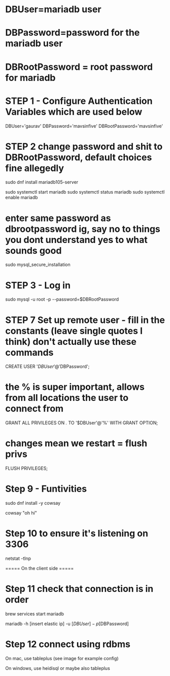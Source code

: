 
# DBUser=mariadb user
# DBPassword=password for the mariadb user
# DBRootPassword = root password for mariadb

# STEP 1 - Configure Authentication Variables which are used below
DBUser='gaurav'
DBPassword='mavsinfive'
DBRootPassword='mavsinfive'

# STEP 2 change password and shit to DBRootPassword, default choices fine allegedly

sudo dnf install mariadb105-server

sudo systemctl start mariadb
sudo systemctl status mariadb
sudo systemctl enable mariadb

# enter same password as dbrootpassword ig, say no to things you dont understand yes to what sounds good
sudo mysql_secure_installation

# STEP 3 - Log in
sudo mysql -u root -p --password=$DBRootPassword

# STEP 7 Set up remote user - fill in the constants (leave single quotes I think) don't actually use these commands

CREATE USER '$DBUser'@'%' IDENTIFIED BY '$DBPassword';

# the % is super important, allows from all locations the user to connect from

GRANT ALL PRIVILEGES ON *.* TO '$DBUser'@'%' WITH GRANT OPTION;

# changes mean we restart = flush privs

FLUSH PRIVILEGES;

# Step 9 - Funtivities

sudo dnf install -y cowsay

cowsay "oh hi"

# Step 10 to ensure it's listening on 3306

 netstat -tlnp

===== On the client side =====

# Step 11 check that connection is in order

brew services start mariadb

mariadb -h [insert elastic ip] -u [$DBUser] -p [$DBPassword]

# Step 12 connect using rdbms

On mac, use tableplus (see image for example config)

On windows, use heidisql or maybe also tableplus